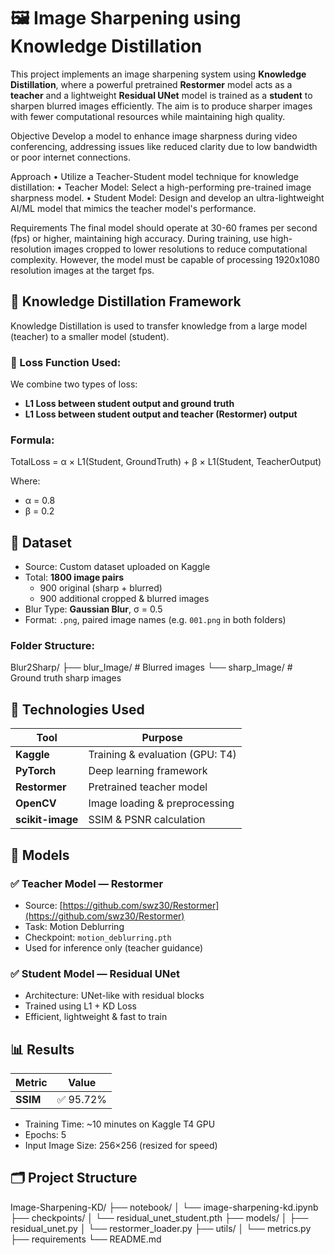 # 🖼️ Image Sharpening using Knowledge Distillation

This project implements an image sharpening system using **Knowledge Distillation**, where a powerful pretrained **Restormer** model acts as a **teacher** and a lightweight **Residual UNet** model is trained as a **student** to sharpen blurred images efficiently. The aim is to produce sharper images with fewer computational resources while maintaining high quality.

Objective
Develop a model to enhance image sharpness during video conferencing, addressing issues
like reduced clarity due to low bandwidth or poor internet connections.

Approach
• Utilize a Teacher-Student model technique for knowledge distillation:
• Teacher Model: Select a high-performing pre-trained image sharpness model.
• Student Model: Design and develop an ultra-lightweight AI/ML model that mimics the
teacher model's performance.

Requirements
The final model should operate at 30-60 frames per second (fps) or higher, maintaining high
accuracy. During training, use high-resolution images cropped to lower resolutions to reduce
computational complexity. However, the model must be capable of processing 1920x1080 resolution
images at the target fps.




## 🧠 Knowledge Distillation Framework

Knowledge Distillation is used to transfer knowledge from a large model (teacher) to a smaller model (student).

### 📌 Loss Function Used:

We combine two types of loss:

- **L1 Loss between student output and ground truth**
- **L1 Loss between student output and teacher (Restormer) output**

### Formula:
TotalLoss = α × L1(Student, GroundTruth) + β × L1(Student, TeacherOutput)


Where:
- α = 0.8
- β = 0.2



## 📁 Dataset

- Source: Custom dataset uploaded on Kaggle
- Total: **1800 image pairs**
  - 900 original (sharp + blurred)
  - 900 additional cropped & blurred images
- Blur Type: **Gaussian Blur**, σ = 0.5
- Format: `.png`, paired image names (e.g. `001.png` in both folders)

### Folder Structure:
Blur2Sharp/
├── blur_Image/ # Blurred images
└── sharp_Image/ # Ground truth sharp images




## 🧰 Technologies Used

| Tool             | Purpose                         |
|---------------   |-------------------------------- |
| **Kaggle**       | Training & evaluation (GPU: T4) |
| **PyTorch**      | Deep learning framework         |
| **Restormer**    | Pretrained teacher model        |
| **OpenCV**       | Image loading & preprocessing   |
| **scikit-image** | SSIM & PSNR calculation         |




## 🧠 Models

### ✅ Teacher Model — Restormer
- Source: [https://github.com/swz30/Restormer](https://github.com/swz30/Restormer)
- Task: Motion Deblurring
- Checkpoint: `motion_deblurring.pth`
- Used for inference only (teacher guidance)

### ✅ Student Model — Residual UNet
- Architecture: UNet-like with residual blocks
- Trained using L1 + KD Loss
- Efficient, lightweight & fast to train



## 📊 Results

| Metric    | Value          |
|--------   |----------------|
| **SSIM**  | ✅ 95.72%     |


- Training Time: ~10 minutes on Kaggle T4 GPU
- Epochs: 5
- Input Image Size: 256×256 (resized for speed)


## 🗂️ Project Structure
Image-Sharpening-KD/
├── notebook/
│ └── image-sharpening-kd.ipynb
├── checkpoints/
│ └── residual_unet_student.pth
├── models/
│ ├── residual_unet.py
│ └── restormer_loader.py
├── utils/
│ └── metrics.py
├── requirements
└── README.md







